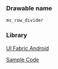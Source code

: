 ### Drawable name

`ms_row_divider`

### Library

[UI Fabric Android](https://github.com/OfficeDev/ui-fabric-android)

[Sample Code](https://github.com/OfficeDev/ui-fabric-android/blob/master/OfficeUIFabric.Demo/src/main/java/com/microsoft/officeuifabricdemo/DemoListActivity.kt)
